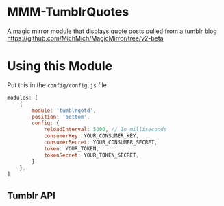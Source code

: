 # MMM-TumblrQuotes
A magic mirror module that displays quote posts pulled from a tumblr blog https://github.com/MichMich/MagicMirror/tree/v2-beta

# Using this Module

Put this in the `config/config.js` file

````javascript
modules: [
    {
		module: 'tumblrqotd',
		position: 'bottom',
		config: {
			reloadInterval: 5000, // In milliseconds
			consumerKey: YOUR_CONSUMER_KEY,
			consumerSecret: YOUR_CONSUMER_SECRET,
			token: YOUR_TOKEN,
			tokenSecret: YOUR_TOKEN_SECRET,
		}
	},
]
````

## Tumblr API

